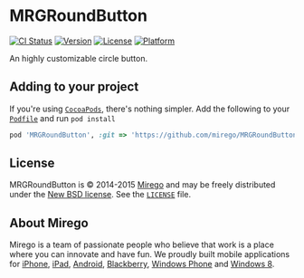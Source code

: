 # MRGRoundButton

[![CI Status](http://img.shields.io/travis/mirego/MRGRoundButton.svg?style=flat)](https://travis-ci.org/mirego/MRGRoundButton)
[![Version](https://img.shields.io/cocoapods/v/MRGRoundButton.svg?style=flat)](http://cocoadocs.org/docsets/MRGRoundButton)
[![License](https://img.shields.io/cocoapods/l/MRGRoundButton.svg?style=flat)](http://cocoadocs.org/docsets/MRGRoundButton)
[![Platform](https://img.shields.io/cocoapods/p/MRGRoundButton.svg?style=flat)](http://cocoadocs.org/docsets/MRGRoundButton)

An highly customizable circle button.

## Adding to your project

If you're using [`CocoaPods`](http://cocoapods.org/), there's nothing simpler.
Add the following to your [`Podfile`](http://docs.cocoapods.org/podfile.html)
and run `pod install`

```ruby
pod 'MRGRoundButton', :git => 'https://github.com/mirego/MRGRoundButton.git'
```

## License

MRGRoundButton is © 2014-2015 [Mirego](http://www.mirego.com) and may be freely
distributed under the [New BSD license](http://opensource.org/licenses/BSD-3-Clause).
See the [`LICENSE`](https://github.com/mirego/MRGRoundButton/blob/master/LICENSE) file.

## About Mirego

Mirego is a team of passionate people who believe that work is a place where you can innovate and have fun.
We proudly built mobile applications for
[iPhone](http://mirego.com/en/iphone-app-development/ "iPhone application development"),
[iPad](http://mirego.com/en/ipad-app-development/ "iPad application development"),
[Android](http://mirego.com/en/android-app-development/ "Android application development"),
[Blackberry](http://mirego.com/en/blackberry-app-development/ "Blackberry application development"),
[Windows Phone](http://mirego.com/en/windows-phone-app-development/ "Windows Phone application development") and
[Windows 8](http://mirego.com/en/windows-8-app-development/ "Windows 8 application development").
